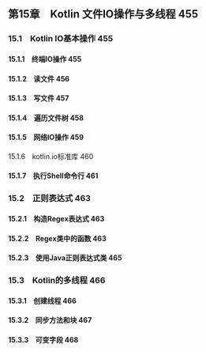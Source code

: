 ## 第15章　Kotlin 文件IO操作与多线程 455
### 15.1　Kotlin IO基本操作 455
#### 15.1.1　终端IO操作 455
#### 15.1.2　读文件 456
#### 15.1.3　写文件 457
#### 15.1.4　遍历文件树 458
#### 15.1.5　网络IO操作 459
15.1.6　kotlin.io标准库 460
#### 15.1.7　执行Shell命令行 461
### 15.2　正则表达式 463
#### 15.2.1　构造Regex表达式 463
#### 15.2.2　Regex类中的函数 463
#### 15.2.3　使用Java正则表达式类 465
### 15.3　Kotlin的多线程 466
#### 15.3.1　创建线程 466
#### 15.3.2　同步方法和块 467
#### 15.3.3　可变字段 468
